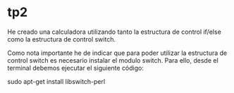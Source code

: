 # tp2
He creado una calculadora utilizando tanto la estructura de control if/else como la estructura de control switch.

Como nota importante he de indicar que para poder utilizar la estructura de control switch es necesario instalar el modulo switch.
Para ello, desde el terminal debemos ejecutar el siguiente código:

  sudo apt-get install libswitch-perl
  
